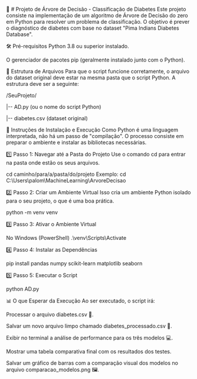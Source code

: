 🌳 # Projeto de Árvore de Decisão - Classificação de Diabetes
Este projeto consiste na implementação de um algoritmo de Árvore de Decisão do zero em Python para resolver um problema de classificação. O objetivo é prever o diagnóstico de diabetes com base no dataset "Pima Indians Diabetes Database".

🛠️ Pré-requisitos
Python 3.8 ou superior instalado.

O gerenciador de pacotes pip (geralmente instalado junto com o Python).

📁 Estrutura de Arquivos
Para que o script funcione corretamente, o arquivo do dataset original deve estar na mesma pasta que o script Python. A estrutura deve ser a seguinte:

/SeuProjeto/

|-- AD.py             (ou o nome do script Python)

|-- diabetes.csv      (dataset original)

🚀 Instruções de Instalação e Execução
Como Python é uma linguagem interpretada, não há um passo de "compilação". O processo consiste em preparar o ambiente e instalar as bibliotecas necessárias.

1️⃣ Passo 1: Navegar até a Pasta do Projeto
Use o comando cd para entrar na pasta onde estão os seus arquivos.

cd caminho/para/a/pasta/do/projeto
Exemplo: cd C:\Users\palom\MachineLearning\ArvoreDecisao

2️⃣ Passo 2: Criar um Ambiente Virtual
Isso cria um ambiente Python isolado para o seu projeto, o que é uma boa prática.

python -m venv venv

3️⃣ Passo 3: Ativar o Ambiente Virtual

No Windows (PowerShell)
.\venv\Scripts\Activate

4️⃣ Passo 4: Instalar as Dependências

pip install pandas numpy scikit-learn matplotlib seaborn

5️⃣ Passo 5: Executar o Script

python AD.py

📊 O que Esperar da Execução
Ao ser executado, o script irá:

Processar o arquivo diabetes.csv 🔄.

Salvar um novo arquivo limpo chamado diabetes_processado.csv 💾.

Exibir no terminal a análise de performance para os três modelos 💻.

Mostrar uma tabela comparativa final com os resultados dos testes.

Salvar um gráfico de barras com a comparação visual dos modelos no arquivo comparacao_modelos.png 🖼️.
